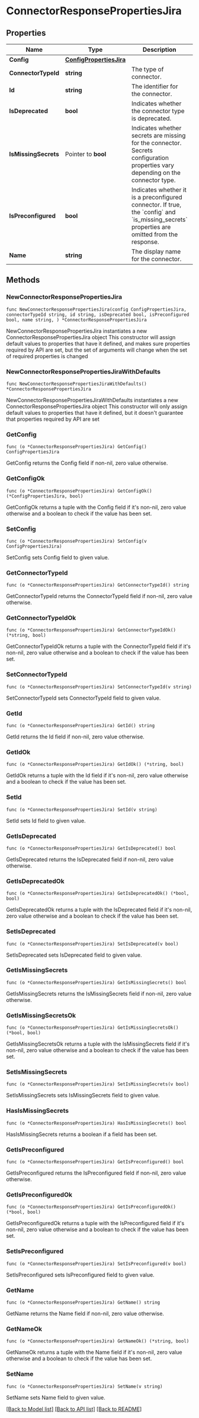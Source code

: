 # ConnectorResponsePropertiesJira

## Properties

Name | Type | Description | Notes
------------ | ------------- | ------------- | -------------
**Config** | [**ConfigPropertiesJira**](ConfigPropertiesJira.md) |  | 
**ConnectorTypeId** | **string** | The type of connector. | 
**Id** | **string** | The identifier for the connector. | 
**IsDeprecated** | **bool** | Indicates whether the connector type is deprecated. | 
**IsMissingSecrets** | Pointer to **bool** | Indicates whether secrets are missing for the connector. Secrets configuration properties vary depending on the connector type. | [optional] 
**IsPreconfigured** | **bool** | Indicates whether it is a preconfigured connector. If true, the &#x60;config&#x60; and &#x60;is_missing_secrets&#x60; properties are omitted from the response. | 
**Name** | **string** | The display name for the connector. | 

## Methods

### NewConnectorResponsePropertiesJira

`func NewConnectorResponsePropertiesJira(config ConfigPropertiesJira, connectorTypeId string, id string, isDeprecated bool, isPreconfigured bool, name string, ) *ConnectorResponsePropertiesJira`

NewConnectorResponsePropertiesJira instantiates a new ConnectorResponsePropertiesJira object
This constructor will assign default values to properties that have it defined,
and makes sure properties required by API are set, but the set of arguments
will change when the set of required properties is changed

### NewConnectorResponsePropertiesJiraWithDefaults

`func NewConnectorResponsePropertiesJiraWithDefaults() *ConnectorResponsePropertiesJira`

NewConnectorResponsePropertiesJiraWithDefaults instantiates a new ConnectorResponsePropertiesJira object
This constructor will only assign default values to properties that have it defined,
but it doesn't guarantee that properties required by API are set

### GetConfig

`func (o *ConnectorResponsePropertiesJira) GetConfig() ConfigPropertiesJira`

GetConfig returns the Config field if non-nil, zero value otherwise.

### GetConfigOk

`func (o *ConnectorResponsePropertiesJira) GetConfigOk() (*ConfigPropertiesJira, bool)`

GetConfigOk returns a tuple with the Config field if it's non-nil, zero value otherwise
and a boolean to check if the value has been set.

### SetConfig

`func (o *ConnectorResponsePropertiesJira) SetConfig(v ConfigPropertiesJira)`

SetConfig sets Config field to given value.


### GetConnectorTypeId

`func (o *ConnectorResponsePropertiesJira) GetConnectorTypeId() string`

GetConnectorTypeId returns the ConnectorTypeId field if non-nil, zero value otherwise.

### GetConnectorTypeIdOk

`func (o *ConnectorResponsePropertiesJira) GetConnectorTypeIdOk() (*string, bool)`

GetConnectorTypeIdOk returns a tuple with the ConnectorTypeId field if it's non-nil, zero value otherwise
and a boolean to check if the value has been set.

### SetConnectorTypeId

`func (o *ConnectorResponsePropertiesJira) SetConnectorTypeId(v string)`

SetConnectorTypeId sets ConnectorTypeId field to given value.


### GetId

`func (o *ConnectorResponsePropertiesJira) GetId() string`

GetId returns the Id field if non-nil, zero value otherwise.

### GetIdOk

`func (o *ConnectorResponsePropertiesJira) GetIdOk() (*string, bool)`

GetIdOk returns a tuple with the Id field if it's non-nil, zero value otherwise
and a boolean to check if the value has been set.

### SetId

`func (o *ConnectorResponsePropertiesJira) SetId(v string)`

SetId sets Id field to given value.


### GetIsDeprecated

`func (o *ConnectorResponsePropertiesJira) GetIsDeprecated() bool`

GetIsDeprecated returns the IsDeprecated field if non-nil, zero value otherwise.

### GetIsDeprecatedOk

`func (o *ConnectorResponsePropertiesJira) GetIsDeprecatedOk() (*bool, bool)`

GetIsDeprecatedOk returns a tuple with the IsDeprecated field if it's non-nil, zero value otherwise
and a boolean to check if the value has been set.

### SetIsDeprecated

`func (o *ConnectorResponsePropertiesJira) SetIsDeprecated(v bool)`

SetIsDeprecated sets IsDeprecated field to given value.


### GetIsMissingSecrets

`func (o *ConnectorResponsePropertiesJira) GetIsMissingSecrets() bool`

GetIsMissingSecrets returns the IsMissingSecrets field if non-nil, zero value otherwise.

### GetIsMissingSecretsOk

`func (o *ConnectorResponsePropertiesJira) GetIsMissingSecretsOk() (*bool, bool)`

GetIsMissingSecretsOk returns a tuple with the IsMissingSecrets field if it's non-nil, zero value otherwise
and a boolean to check if the value has been set.

### SetIsMissingSecrets

`func (o *ConnectorResponsePropertiesJira) SetIsMissingSecrets(v bool)`

SetIsMissingSecrets sets IsMissingSecrets field to given value.

### HasIsMissingSecrets

`func (o *ConnectorResponsePropertiesJira) HasIsMissingSecrets() bool`

HasIsMissingSecrets returns a boolean if a field has been set.

### GetIsPreconfigured

`func (o *ConnectorResponsePropertiesJira) GetIsPreconfigured() bool`

GetIsPreconfigured returns the IsPreconfigured field if non-nil, zero value otherwise.

### GetIsPreconfiguredOk

`func (o *ConnectorResponsePropertiesJira) GetIsPreconfiguredOk() (*bool, bool)`

GetIsPreconfiguredOk returns a tuple with the IsPreconfigured field if it's non-nil, zero value otherwise
and a boolean to check if the value has been set.

### SetIsPreconfigured

`func (o *ConnectorResponsePropertiesJira) SetIsPreconfigured(v bool)`

SetIsPreconfigured sets IsPreconfigured field to given value.


### GetName

`func (o *ConnectorResponsePropertiesJira) GetName() string`

GetName returns the Name field if non-nil, zero value otherwise.

### GetNameOk

`func (o *ConnectorResponsePropertiesJira) GetNameOk() (*string, bool)`

GetNameOk returns a tuple with the Name field if it's non-nil, zero value otherwise
and a boolean to check if the value has been set.

### SetName

`func (o *ConnectorResponsePropertiesJira) SetName(v string)`

SetName sets Name field to given value.



[[Back to Model list]](../README.md#documentation-for-models) [[Back to API list]](../README.md#documentation-for-api-endpoints) [[Back to README]](../README.md)


